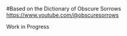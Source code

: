 #Based on the Dictionary of Obscure Sorrows https://www.youtube.com/@obscuresorrows

Work in Progress
